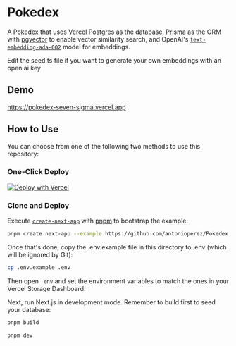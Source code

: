 # Pokedex

A Pokedex that uses [Vercel Postgres](https://vercel.com/postgres) as the database, [Prisma](https://prisma.io/) as the ORM with [pgvector](https://github.com/pgvector/pgvector-node#prisma) to enable vector similarity search, and OpenAI's [`text-embedding-ada-002`](https://platform.openai.com/docs/guides/embeddings) model for embeddings.

Edit the seed.ts file if you want to generate your own embeddings with an open ai key

## Demo

https://pokedex-seven-sigma.vercel.app

## How to Use

You can choose from one of the following two methods to use this repository:

### One-Click Deploy

[![Deploy with Vercel](https://vercel.com/button)](https://vercel.com/new/clone?repository-url=https://github.com/antonioperez/Pokedex&env=OPENAI_API_KEY&envDescription=Get+your+OpenAI+API+key+here%3A&envLink=https%3A%2F%2Fplatform.openai.com%2Faccount%2Fapi-keys&project-name=pokedex&repository-name=pokedex&demo-title=Pokedex&demo-description=Semantic+Pokedex&demo-url=https://pokedex-seven-sigma.vercel.app&demo-image=https://pokedex-seven-sigma.vercel.app/pokeball.jpg&stores=%5B%7B%22type%22%3A%22kv%22%7D%2C%7B%22type%22%3A%22postgres%22%7D%5D)

### Clone and Deploy

Execute [`create-next-app`](https://github.com/vercel/next.js/tree/canary/packages/create-next-app) with [pnpm](https://pnpm.io/installation) to bootstrap the example:

```bash
pnpm create next-app --example https://github.com/antonioperez/Pokedex
```

Once that's done, copy the .env.example file in this directory to .env (which will be ignored by Git):

```bash
cp .env.example .env
```

Then open `.env` and set the environment variables to match the ones in your Vercel Storage Dashboard.

Next, run Next.js in development mode. Remember to build first to seed your database:

```bash
pnpm build
```

```bash
pnpm dev
```
